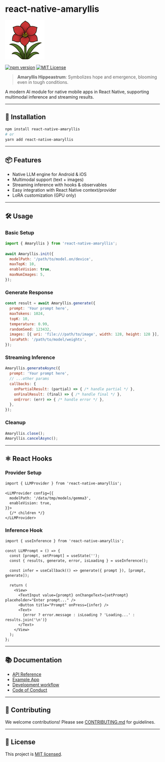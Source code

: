 # react-native-amaryllis

![amaryllis](docs/amaryllis-128.png)

[![npm version](https://img.shields.io/npm/v/react-native-amaryllis.svg)](https://www.npmjs.com/package/react-native-amaryllis)
[![MIT License](https://img.shields.io/badge/license-MIT-blue.svg)](LICENSE)

> **Amaryllis Hippeastrum**: Symbolizes hope and emergence, blooming even in tough conditions.

A modern AI module for native mobile apps in React Native, supporting multimodal inference and streaming results.

---

## 🚀 Installation

```sh
npm install react-native-amaryllis
# or
yarn add react-native-amaryllis
```

---

## 📦 Features

- Native LLM engine for Android & iOS
- Multimodal support (text + images)
- Streaming inference with hooks & observables
- Easy integration with React Native context/provider
- LoRA customization (GPU only)

---

## 🛠️ Usage

### Basic Setup

```js
import { Amaryllis } from 'react-native-amaryllis';

await Amaryllis.init({
  modelPath: '/path/to/model.on/device',
  maxTopK: 10,
  enableVision: true,
  maxNumImages: 5,
});
```

### Generate Response

```js
const result = await Amaryllis.generate({
  prompt: 'Your prompt here',
  maxTokens: 1024,
  topK: 10,
  temperature: 0.99,
  randomSeed: 123432,
  images: [{ uri: 'file:///path/to/image', width: 128, height: 128 }],
  loraPath: '/path/to/model/weights',
});
```

### Streaming Inference

```js
Amaryllis.generateAsync({
  prompt: 'Your prompt here',
  // ...other params
  callbacks: {
    onPartialResult: (partial) => { /* handle partial */ },
    onFinalResult: (final) => { /* handle final */ },
    onError: (err) => { /* handle error */ },
  },
});
```

### Cleanup

```js
Amaryllis.close();
Amaryllis.cancelAsync();
```

---

## ⚛️ React Hooks

### Provider Setup

```tsx
import { LLMProvider } from 'react-native-amaryllis';

<LLMProvider config={{
  modelPath: '/data/tmp/models/gemma3',
  enableVision: true,
}}>
  {/* children */}
</LLMProvider>
```

### Inference Hook

```tsx
import { useInference } from 'react-native-amaryllis';

const LLMPrompt = () => {
  const [prompt, setPrompt] = useState('');
  const { results, generate, error, isLoading } = useInference();

  const infer = useCallback(() => generate({ prompt }), [prompt, generate]);

  return (
    <View>
      <TextInput value={prompt} onChangeText={setPrompt} placeholder="Enter prompt..." />
      <Button title="Prompt" onPress={infer} />
      <Text>
        {error ? error.message : isLoading ? 'Loading...' : results.join('\n')}
      </Text>
    </View>
  );
};
```

---

## 📚 Documentation

- [API Reference](src/Types.ts)
- [Example App](example/)
- [Development workflow](CONTRIBUTING.md)
- [Code of Conduct](CODE_OF_CONDUCT.md)

---

## 🤝 Contributing

We welcome contributions! Please see [CONTRIBUTING.md](CONTRIBUTING.md) for guidelines.

---

## 📄 License

This project is [MIT licensed](LICENSE).
